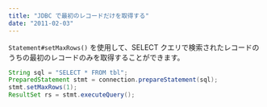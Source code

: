 ```yaml
---
title: "JDBC で最初のレコードだけを取得する"
date: "2011-02-03"
---
```


`Statement#setMaxRows()` を使用して、SELECT クエリで検索されたレコードのうちの最初のレコードのみを取得することができます。

```java
String sql = "SELECT * FROM tbl";
PreparedStatement stmt = connection.prepareStatement(sql);
stmt.setMaxRows(1);
ResultSet rs = stmt.executeQuery();
```

